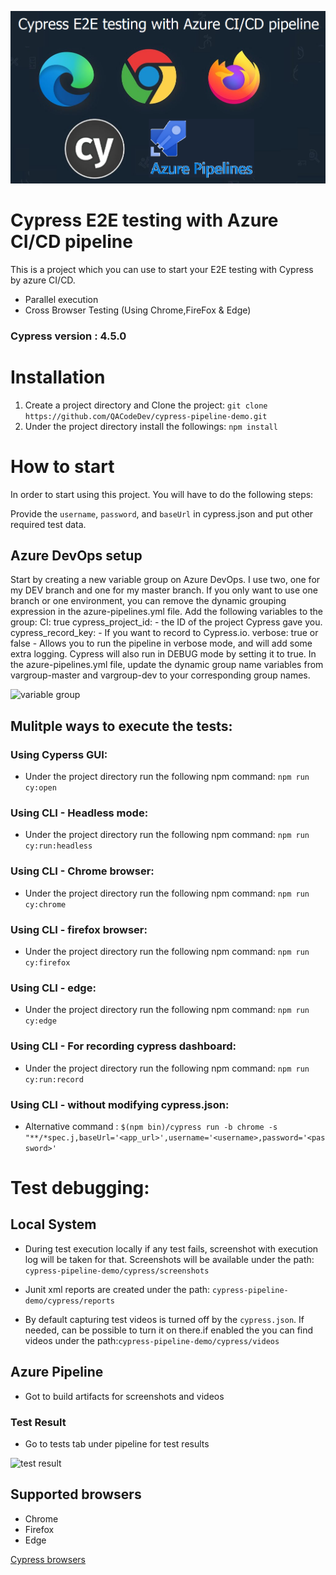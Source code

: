 ![project Logo](/CypressProjectLogo.png)

# Cypress E2E testing with Azure CI/CD pipeline 
This is a project which you can use to start your E2E testing with Cypress by azure CI/CD.

- Parallel execution
- Cross Browser Testing (Using Chrome,FireFox & Edge)

### Cypress version : 4.5.0

# Installation  
1. Create a project directory and Clone the project: 
```git clone https://github.com/QACodeDev/cypress-pipeline-demo.git``` 
2. Under the project directory install the followings: 
```npm install```

# How to start

In order to start using this project. You will have to do the following steps:

Provide the `username`, `password`, and `baseUrl` in cypress.json and put other required test data.
 
 ## Azure DevOps setup
Start by creating a new variable group on Azure DevOps. I use two, one for my DEV branch and one for my master branch. If you only want to use one branch or one environment, you can remove the dynamic grouping expression in the azure-pipelines.yml file.
Add the following variables to the group:
CI: true
cypress_project_id: <cypress-project-id> - the ID of the project Cypress gave you.
cypress_record_key: <cypress-record-key> - If you want to record to Cypress.io.
verbose: true or false - Allows you to run the pipeline in verbose mode, and will add some extra logging. Cypress will also run in DEBUG mode by setting it to true.
In the azure-pipelines.yml file, update the dynamic group name variables from vargroup-master and vargroup-dev to your corresponding group names. 

![variable group](/variable_group.png)

## **Mulitple ways to execute the tests**:

### Using Cyperss GUI:
* Under the project directory run the following npm command: `npm run cy:open`
### Using CLI - Headless mode:
* Under the project directory run the following npm command: `npm run cy:run:headless`
### Using CLI - Chrome browser:
* Under the project directory run the following npm command: `npm run cy:chrome`
### Using CLI - firefox browser:
* Under the project directory run the following npm command: `npm run cy:firefox`
### Using CLI - edge:
* Under the project directory run the following npm command: `npm run cy:edge`
### Using CLI - For recording cypress dashboard:
* Under the project directory run the following npm command: `npm run cy:run:record`

### Using CLI - without modifying cypress.json:

* Alternative command : 
`$(npm bin)/cypress run -b chrome -s "**/*spec.j,baseUrl='<app_url>',username='<username>,password='<password>'`

# Test debugging:

## Local System

* During test execution locally if any test fails, screenshot with execution log will be taken for that. Screenshots will be available under the path: ```cypress-pipeline-demo/cypress/screenshots``` 

* Junit xml reports are created under the path: ```cypress-pipeline-demo/cypress/reports``` 

* By default capturing test videos is turned off by the ```cypress.json```. If needed, can be possible to turn it on there.if enabled the you can find videos under the path:```cypress-pipeline-demo/cypress/videos``` 

## Azure Pipeline
* Got to build artifacts for screenshots and videos

### Test Result

* Go to tests tab under pipeline for test results

![test result](/Tests_results.png)

## Supported browsers

- Chrome
- Firefox
- Edge

[Cypress browsers](https://docs.cypress.io/guides/guides/launching-browsers.html#Browsers)
